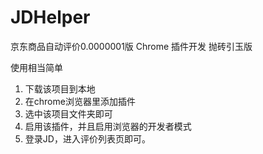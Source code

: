 # JDHelper
京东商品自动评价0.0000001版
Chrome 插件开发 抛砖引玉版


使用相当简单

1. 下载该项目到本地
2. 在chrome浏览器里添加插件
3. 选中该项目文件夹即可
4. 启用该插件，并且启用浏览器的开发者模式
5. 登录JD，进入评价列表页即可。
